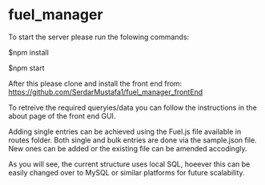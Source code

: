 # fuel_manager

To start the server please run the folowing commands:

$npm install

$npm start 

After this please clone and install the front end from: https://github.com/SerdarMustafa1/fuel_manager_frontEnd

To retreive the required queryies/data you can follow the instructions in the about page of the front end GUI.

Adding single entries can be achieved using the Fuel.js file available in routes folder. Both single and bulk entries are done via the sample.json file. New ones can be added or the existing file can be amended accodingly. 

As you will see, the current structure uses local SQL, hoeever this can be easily changed over to MySQL or similar platforms for future scalability. 

